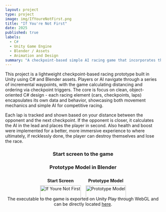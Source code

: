 ```yaml
---
layout: project
type: project
image: img/IfYoureNotFirst.png
title: "If You're Not First"
date: 2025
published: true
labels:
  - C#
  - Unity Game Engine
  - Blender / Assets
  - Animation and Design
summary: "A checkpoint-based simple AI racing game that incorporates the qualities of Unity Game Engine and Blender."
---
```


This project is a lightweight checkpoint-based racing prototype built in Unity using C# and Blender assets. 
Players or AI navigate through a series of incremental waypoints, with the game calculating distancing and ordering via checkpoint triggers.
The core is focus on clean, object-oriented C# design - each racing element (cars, checkpoints, laps) encapsulates its own data and behavior, showcasing
both movement mechanics and simple AI for competitive racing.

Each lap is tracked and shown based on your distance between the opponent and the next checkpoint. If the opponent is closer, it calculates the AI in the lead and
places the player in second. Also health and boost were implemented for a better, more immersive experience to where ultimately, if recklessly done, the player can destroy themselves and
lose the race.

<div style="text-align: center;">
  <h3 style="margin-bottom: 0.5em;">Start screen to the game</h3>
  <h3 style="margin-bottom: 1.5em;">Prototype Model in Blender</h3>

  <div style="
    display: flex;
    justify-content: center;
    gap: 1rem;
    flex-wrap: wrap;
  ">
    <div style="text-align: center;">
      <div style="margin-bottom: 0.5em; font-weight: bold;">
        Start Screen
      </div>
      <img
        src="{{ '/img/IfYoureNotFirstDemo.png' | relative_url }}"
        alt="If Youre Not First"
        style="
          max-width: 300px;
          width: 100%;
          height: auto;
          display: block;
        "
      />
    </div>
    <div style="text-align: center;">
      <div style="margin-bottom: 0.5em; font-weight: bold;">
        Prototype Model
      </div>
      <img
        src="{{ '/img/Prototype.png' | relative_url }}"
        alt="Prototype Model"
        style="
          max-width: 300px;
          width: 100%;
          height: auto;
          display: block;
        "
      />
    </div>
  </div> 

  <div style="text-align: center; margin-top: 1em;">
    The executable to the game is exported on Unity Play through WebGL and can be directly located
    <a href="https://play.unity.com/en/games/f008e667-5c27-454c-ad07-19df6a7b2860/if-youre-not-first">here</a>.
  </div>
</div> 
